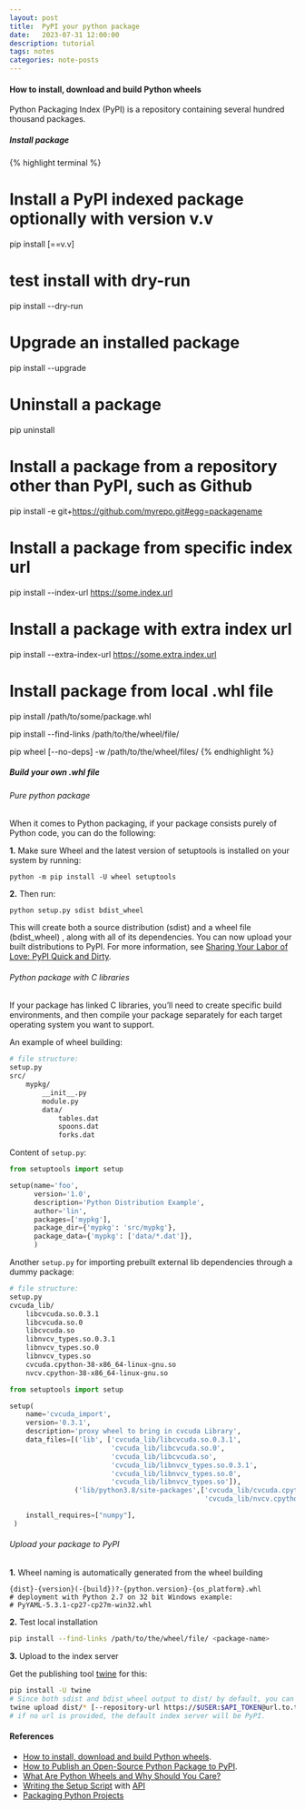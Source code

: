 ```yaml
---
layout: post
title:  PyPI your python package
date:   2023-07-31 12:00:00
description: tutorial
tags: notes
categories: note-posts
---
```

#### How to install, download and build Python wheels

Python Packaging Index (PyPI) is a repository containing several hundred thousand packages. 

##### Install package

{% highlight terminal %}
# Install a PyPl indexed package optionally with version v.v
pip install <packagename>[==v.v]

# test install with dry-run
pip install --dry-run <packagename>

# Upgrade an installed package
pip install --upgrade <packagename>

# Uninstall a package
pip uninstall <packagename>

# Install a package from a repository other than PyPI, such as Github
pip install -e git+<https://github.com/myrepo.git#egg=packagename>

# Install a package from specific index url
pip install <packagename> --index-url https://some.index.url

# Install a package with extra index url
pip install <packagename> --extra-index-url https://some.extra.index.url

# Install package from local .whl file
pip install /path/to/some/package.whl

pip install --find-links /path/to/the/wheel/file/ <package-name>

pip wheel [--no-deps] -w /path/to/the/wheel/files/
{% endhighlight %}


##### Build your own .whl file

###### Pure python package

When it comes to Python packaging, if your package consists purely of Python code, you can do the following:

<b>1.</b> Make sure Wheel and the latest version of setuptools is installed on your system by running:

`python -m pip install -U wheel setuptools`

<b>2.</b> Then run:

`python setup.py sdist bdist_wheel`

This will create both a source distribution (sdist) and a wheel file (bdist_wheel) , along with all of its dependencies. You can now upload your built distributions to PyPI. For more information, see <a href="https://hynek.me/articles/sharing-your-labor-of-love-pypi-quick-and-dirty/">Sharing Your Labor of Love: PyPI Quick and Dirty</a>.

###### Python package with C libraries

If your package has linked C libraries, you’ll need to create specific build environments, and then compile your package separately for each target operating system you want to support. 

An example of wheel building:
```bash
# file structure:
setup.py
src/
    mypkg/
        __init__.py
        module.py
        data/
            tables.dat
            spoons.dat
            forks.dat 
```
Content of `setup.py`:

```python
from setuptools import setup

setup(name='foo',
      version='1.0',
      description='Python Distribution Example',
      author='lin',
      packages=['mypkg'],
      package_dir={'mypkg': 'src/mypkg'},
      package_data={'mypkg': ['data/*.dat']},
      )
```

Another `setup.py` for importing prebuilt external lib dependencies through a dummy package:
```bash
# file structure:
setup.py
cvcuda_lib/
    libcvcuda.so.0.3.1
    libcvcuda.so.0
    libcvcuda.so
    libnvcv_types.so.0.3.1
    libnvcv_types.so.0
    libnvcv_types.so
    cvcuda.cpython-38-x86_64-linux-gnu.so
    nvcv.cpython-38-x86_64-linux-gnu.so
```

```python
from setuptools import setup

setup(
    name='cvcuda_import',
    version='0.3.1',
    description='proxy wheel to bring in cvcuda Library',
    data_files=[('lib', ['cvcuda_lib/libcvcuda.so.0.3.1',
                         'cvcuda_lib/libcvcuda.so.0',
                         'cvcuda_lib/libcvcuda.so',
                         'cvcuda_lib/libnvcv_types.so.0.3.1',
                         'cvcuda_lib/libnvcv_types.so.0',
                         'cvcuda_lib/libnvcv_types.so']),
                ('lib/python3.8/site-packages',['cvcuda_lib/cvcuda.cpython-38-x86_64-linux-gnu.so',
                                                'cvcuda_lib/nvcv.cpython-38-x86_64-linux-gnu.so'])],

    install_requires=["numpy"],
 )
```


###### Upload your package to PyPI

<b>1.</b> Wheel naming is automatically generated from the wheel building
```
{dist}-{version}(-{build})?-{python.version}-{os_platform}.whl
# deployment with Python 2.7 on 32 bit Windows example:
# PyYAML-5.3.1-cp27-cp27m-win32.whl
```

<b>2.</b> Test local installation
```bash
pip install --find-links /path/to/the/wheel/file/ <package-name>
```

<b>3.</b> Upload to the index server

Get the publishing tool <a href="https://pypi.org/project/twine/">twine</a>  for this:
```bash
pip install -U twine
# Since both sdist and bdist_wheel output to dist/ by default, you can safely tell twine to upload everything under dist/ using a shell wildcard (dist/*).
twine upload dist/* [--repository-url https://$USER:$API_TOKEN@url.to.the.artifactory]
# if no url is provided, the default index server will be PyPI.
```


#### References
<ul>
    <li><a href="https://www.activestate.com/resources/quick-reads/python-install-wheel/">How to install, download and build Python wheels</a>.</li>
    <li><a href="https://realpython.com/pypi-publish-python-package/#configuring-your-package">How to Publish an Open-Source Python Package to PyPI</a>.</li>
    <li><a href="https://realpython.com/python-wheels/">What Are Python Wheels and Why Should You Care?</a></li>
    <li><a href="https://docs.python.org/3/distutils/setupscript.html#other-options">Writing the Setup Script</a> with <a href="https://docs.python.org/3/distutils/apiref.html">API</a></li>
    <li><a href="https://packaging.python.org/en/latest/tutorials/packaging-projects/">Packaging Python Projects</a></li>
</ul>
